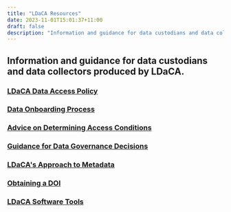 ```yaml
---
title: "LDaCA Resources"
date: 2023-11-01T15:01:37+11:00
draft: false
description: "Information and guidance for data custodians and data collectors produced by LDaCA."
---
```


## Information and guidance for data custodians and data collectors produced by LDaCA.

### [LDaCA Data Access Policy](./access-policy/data-access)

### [Data Onboarding Process](./data-onboarding-process/data-onboarding)

### [Advice on Determining Access Conditions](./determining-access-conditions/access-conditions)

### [Guidance for Data Governance Decisions](./guidance-for-data-governance-decisions/governance-decisions)

### [LDaCA's Approach to Metadata](./metadata/metadata)

### [Obtaining a DOI](./obtaining-a-doi/obtain-doi)

### [LDaCA Software Tools](./ldaca-software/software)

